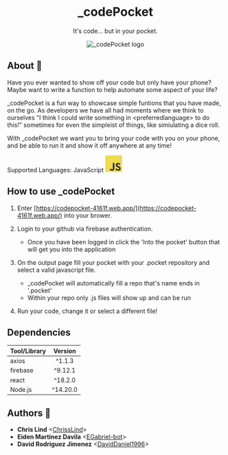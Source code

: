 <h1 align="center">_codePocket</h1>
<p align="center">
  It's code... but in your pocket.
</p>

<p align="center">
  <img src="https://i.imgur.com/3AMHdCS.jpeg"
       alt="_codePocket logo"
    />
  </p>

## About :blue_book:
Have you ever wanted to show off your code but only have your phone? Maybe want to write a function to help automate some aspect of your life?

_codePocket is a fun way to showcase simple funtions that you have made, on the go. As developers we have all had moments where we think to ourselves "I think I could write something in \<preferredlanguage\> to do this!" sometimes for even the simpleist of things, like simiulating a dice roll. 
 
With _codePocket we want you to bring your code with you on your phone, and be able to run it and show it off anywhere at any time!

Supported Languages: JavaScript <a href="https://developer.mozilla.org/en-US/docs/Web/JavaScript" target="_blank" rel="noreferrer"> <img src="https://raw.githubusercontent.com/devicons/devicon/master/icons/javascript/javascript-original.svg" alt="javascript" width="40" height="40"/> </a>
  
## How to use \_codePocket
1. Enter [https://codepocket-4161f.web.app/](https://codepocket-4161f.web.app/) into your brower.

2. Login to your github via firebase authentication.
    - Once you have been logged in click the  'Into the pocket' button that will get you into the application
  
3. On the output page fill your pocket with your .pocket repository and select a valid javascript file.
    - \_codePocket will automatically fill a repo that's name ends in '.pocket'
    - Within your repo only .js files will show up and can be run

4. Run your code, change it or select a different file!
    
## Dependencies
| Tool/Library| Version |
| :---        |    :----:   |
| axios     | ^1.1.3       |
| firebase   | ^9.12.1        |
| react    |   ^18.2.0     |
| Node.js   | ^14.20.0  |


## Authors :scroll:
- **Chris Lind** <[ChrissLind](https://github.com/ChrissLind)>
- **Eiden Martinez Davila** <[EGabriel-bot](https://github.com/EGabriel-bot)>
- **David Rodriguez Jimenez** <[DavidDaniel1996](https://github.com/DavidDaniel1996)>

